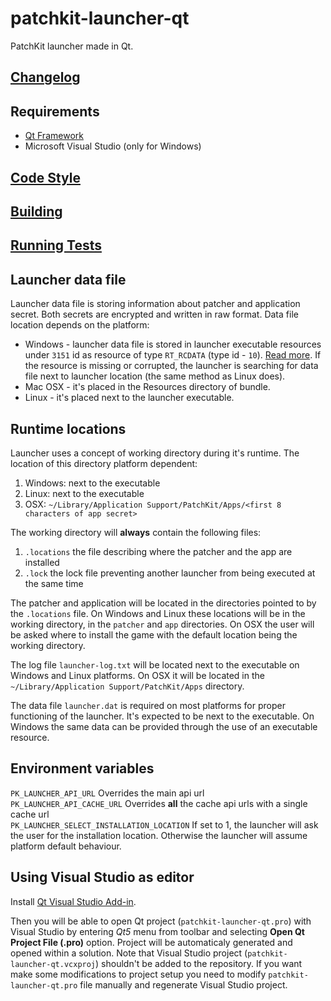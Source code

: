 # patchkit-launcher-qt
PatchKit launcher made in Qt.

## [Changelog](/CHANGELOG.md)

## Requirements
* [Qt Framework](https://www.qt.io/download/)
* Microsoft Visual Studio (only for Windows)

## [Code Style](/CODE_STYLE.md)
## [Building](/BUILDING.md)
## [Running Tests](/RUNNING_TESTS.md)

## Launcher data file

Launcher data file is storing information about patcher and application secret. Both secrets are encrypted and written in raw format.
Data file location depends on the platform:

* Windows - launcher data file is stored in launcher executable resources under `3151` id as resource of type `RT_RCDATA` (type id - `10`). [Read more](https://msdn.microsoft.com/pl-pl/library/windows/desktop/ms648009(v=vs.85).aspx). If the resource is missing or corrupted, the launcher is searching for data file next to launcher location (the same method as Linux does).
* Mac OSX - it's placed in the Resources directory of bundle.
* Linux - it's placed next to the launcher executable.

## Runtime locations
Launcher uses a concept of working directory during it's runtime. The location of this directory platform dependent:
1. Windows: next to the executable
2. Linux: next to the executable
3. OSX: `~/Library/Application Support/PatchKit/Apps/<first 8 characters of app secret>`

The working directory will **always** contain the following files:
1. `.locations` the file describing where the patcher and the app are installed
2. `.lock` the lock file preventing another launcher from being executed at the same time

The patcher and application will be located in the directories pointed to by the `.locations` file. On Windows and Linux these locations will be in the working directory, in the `patcher` and `app` directories. On OSX the user will be asked where to install the game with the default location being the working directory.

The log file `launcher-log.txt` will be located next to the executable on Windows and Linux platforms. On OSX it will be located in the ` ~/Library/Application Support/PatchKit/Apps` directory.

The data file `launcher.dat` is required on most platforms for proper functioning of the launcher. It's expected to be next to the executable. On Windows the same data can be provided through the use of an executable resource.

## Environment variables
`PK_LAUNCHER_API_URL` Overrides the main api url \
`PK_LAUNCHER_API_CACHE_URL` Overrides **all** the cache api urls with a single cache url \
`PK_LAUNCHER_SELECT_INSTALLATION_LOCATION` If set to 1, the launcher will ask the user for the installation location. Otherwise the launcher will assume platform default behaviour.

## Using Visual Studio as editor

Install [Qt Visual Studio Add-in](https://visualstudiogallery.msdn.microsoft.com/c89ff880-8509-47a4-a262-e4fa07168408).

Then you will be able to open Qt project (`patchkit-launcher-qt.pro`) with Visual Studio by entering *Qt5* menu from toolbar and selecting **Open Qt Project File (.pro)** option. Project will be automaticaly generated and opened within a solution. Note that Visual Studio project (`patchkit-launcher-qt.vcxproj`) shouldn't be added to the repository. If you want make some modifications to project setup you need to modify `patchkit-launcher-qt.pro` file manually and regenerate Visual Studio project.
